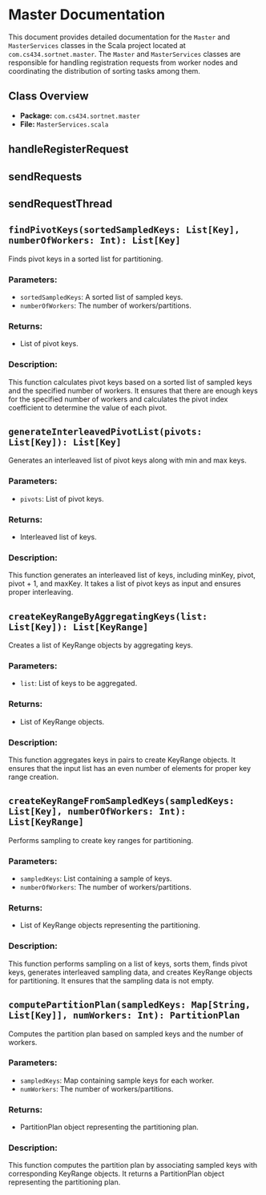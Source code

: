 # Master Documentation

This document provides detailed documentation for the `Master` and `MasterServices` classes in the Scala project located at `com.cs434.sortnet.master`. The `Master` and `MasterServices` classes are responsible for handling registration requests from worker nodes and coordinating the distribution of sorting tasks among them.

## Class Overview

- **Package:** `com.cs434.sortnet.master`
- **File:** `MasterServices.scala`

## handleRegisterRequest

## sendRequests

## sendRequestThread

## `findPivotKeys(sortedSampledKeys: List[Key], numberOfWorkers: Int): List[Key]`

Finds pivot keys in a sorted list for partitioning.

### Parameters:

- `sortedSampledKeys`: A sorted list of sampled keys.
- `numberOfWorkers`: The number of workers/partitions.

### Returns:

- List of pivot keys.

### Description:

This function calculates pivot keys based on a sorted list of sampled keys and the specified number of workers. It ensures that there are enough keys for the specified number of workers and calculates the pivot index coefficient to determine the value of each pivot.

## `generateInterleavedPivotList(pivots: List[Key]): List[Key]`

Generates an interleaved list of pivot keys along with min and max keys.

### Parameters:

- `pivots`: List of pivot keys.

### Returns:

- Interleaved list of keys.

### Description:

This function generates an interleaved list of keys, including minKey, pivot, pivot + 1, and maxKey. It takes a list of pivot keys as input and ensures proper interleaving.

## `createKeyRangeByAggregatingKeys(list: List[Key]): List[KeyRange]`

Creates a list of KeyRange objects by aggregating keys.

### Parameters:

- `list`: List of keys to be aggregated.

### Returns:

- List of KeyRange objects.

### Description:

This function aggregates keys in pairs to create KeyRange objects. It ensures that the input list has an even number of elements for proper key range creation.

## `createKeyRangeFromSampledKeys(sampledKeys: List[Key], numberOfWorkers: Int): List[KeyRange]`

Performs sampling to create key ranges for partitioning.

### Parameters:

- `sampledKeys`: List containing a sample of keys.
- `numberOfWorkers`: The number of workers/partitions.

### Returns:

- List of KeyRange objects representing the partitioning.

### Description:

This function performs sampling on a list of keys, sorts them, finds pivot keys, generates interleaved sampling data, and creates KeyRange objects for partitioning. It ensures that the sampling data is not empty.

## `computePartitionPlan(sampledKeys: Map[String, List[Key]], numWorkers: Int): PartitionPlan`

Computes the partition plan based on sampled keys and the number of workers.

### Parameters:

- `sampledKeys`: Map containing sample keys for each worker.
- `numWorkers`: The number of workers/partitions.

### Returns:

- PartitionPlan object representing the partitioning plan.

### Description:

This function computes the partition plan by associating sampled keys with corresponding KeyRange objects. It returns a PartitionPlan object representing the partitioning plan.
